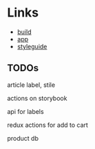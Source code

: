 # Links
- [build](https://console.cloud.google.com/cloud-build/builds?project=pungilandia2020-app)
- [app](https://pungilandia2020-app.appspot.com/)
- [styleguide](https://pungilandia2020-app.appspot.com/styleguide)

## TODOs
article label, stile

actions on storybook

api for labels

redux actions for add to cart

product db
